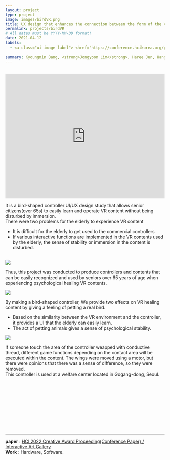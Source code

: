 ```yaml
---
layout: project
type: project
image: images/birdVR.png
title: UX design that enhances the connection between the form of the VR controller and the interaction within the content
permalink: projects/birdVR
# All dates must be YYYY-MM-DD format!
date: 2021-04-12
labels:
  - <a class="ui image label"> <href="https://conference.hcikorea.org/pds/2022/HCIK2022%20Proceedings.pdf#page=813"> <i class=""></i> <img src="/images/pdf.jpg">HCIK 2022 (The HCI Society of Korea)</a>
  
summary: Kyoungmin Bang, <strong>Jongyoon Lim</strong>, Haree Jun, Hangyeol Jo, Jean Ho Chu 
---
```

<br>
<iframe width="100%" height="394" src="https://www.youtube.com/embed/PN5j6Vpz4kw" title="YouTube video player" frameborder="0" allow="accelerometer; autoplay; clipboard-write; encrypted-media; gyroscope; picture-in-picture" allowfullscreen></iframe><BR>
  
 It is a bird-shaped controller UI/UX design study that allows senior citizens(over 65s) to easily learn and operate VR content without being disturbed by immersion.<BR>
There were two problems for the elderly to experience VR content <BR>
- It is difficult for the elderly to get used to the commercial controllers <BR>
- If various interactive functions are implemented in the VR contents used by the elderly, the sense of stability or immersion in the content is disturbed.
<BR>
  
<img class="ui image" src="{{ site.baseurl }}/images/birdVR_m.png">


Thus, this project was conducted to produce controllers and contents that can be easily recognized and used by seniors over 65 years of age when experiencing psychological healing VR contents.  <BR>
  
  <img class="ui image" src="{{ site.baseurl }}/images/birdVR_header.png">
  
By making a bird-shaped controller, We provide two effects on VR healing content by giving a feeling of petting a real bird.<BR>
- Based on the similarity between the VR environment and the controller, it provides a UI that the elderly can easily learn.<BR>
- The act of petting animals gives a sense of psychological stability.<BR>


<img class="ui large left floated rounded image" src="{{ site.baseurl }}/images/birdVR_B.png">

If someone touch the area of the controller weapped with conductive thread, different game functions depending on the contact area will be executed within the content. The wings were moved using a motor, but there were opinions that there was a sense of difference, so they were removed.<BR>
This controller is used at a welfare center located in Gogang-dong, Seoul.


<BR><BR><BR><BR><BR><BR><BR><BR><BR>

<hr>
<b>paper</b> : <a href="https://conference.hcikorea.org/pds/2022/HCIK2022%20Proceedings.pdf#page=828"><i class=""></i>HCI 2022 Creative Award Proceeding(Conference Paper) / Interactive Art Gallery</a>
<BR>
 <b>Work</b> : Hardware, Software.  <br><BR><BR>

  
  <BR><BR><BR><BR><BR>
